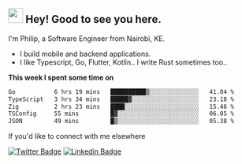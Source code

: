 <h2><img src="https://slackmojis.com/emojis/3643-cool-doge/download" width="30"/> Hey! Good to see you here.</h2>

<p>I'm Philip, a Software Engineer from Nairobi, KE. 

- I build mobile and backend applications.
- I like Typescript, Go, Flutter, Kotlin.. I write Rust sometimes too..</p>

**This week I spent some time on**
<!--START_SECTION:waka-->

```txt
Go           6 hrs 19 mins   ██████████▒░░░░░░░░░░░░░░   41.04 %
TypeScript   3 hrs 34 mins   █████▓░░░░░░░░░░░░░░░░░░░   23.18 %
Zig          2 hrs 23 mins   ████░░░░░░░░░░░░░░░░░░░░░   15.46 %
TSConfig     55 mins         █▓░░░░░░░░░░░░░░░░░░░░░░░   06.05 %
JSON         49 mins         █▒░░░░░░░░░░░░░░░░░░░░░░░   05.38 %
```

<!--END_SECTION:waka-->

If you'd like to connect with me elsewhere

[![Twitter Badge](https://img.shields.io/badge/-Twitter-1ca0f1?style=flat-square&labelColor=1ca0f1&logo=twitter&logoColor=white&link=https://twitter.com/_diogorodrigues)](https://twitter.com/kimathiphil)  [![Linkedin Badge](https://img.shields.io/badge/-LinkedIn-blue?style=flat-square&logo=Linkedin&logoColor=white&link=https://www.linkedin.com/in/philip-kimathi-2604a9114/)](https://www.linkedin.com/in/philip-kimathi-2604a9114/)

